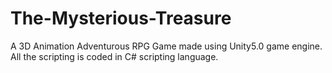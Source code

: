 # The-Mysterious-Treasure
A 3D Animation Adventurous RPG Game made using Unity5.0 game engine. All the scripting is coded in C# scripting language.
